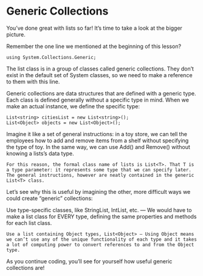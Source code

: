 # Generic Collections

You’ve done great with lists so far! It’s time to take a look at the bigger picture.

Remember the one line we mentioned at the beginning of this lesson?

    using System.Collections.Generic;

The list class is in a group of classes called generic collections. They don’t exist in the default set of System classes, so we need to make a reference to them with this line.

Generic collections are data structures that are defined with a generic type. Each class is defined generally without a specific type in mind. When we make an actual instance, we define the specific type:

    List<string> citiesList = new List<string>();
    List<Object> objects = new List<Object>();

Imagine it like a set of general instructions: in a toy store, we can tell the employees how to add and remove items from a shelf without specifying the type of toy. In the same way, we can use Add() and Remove() without knowing a lists’s data type.

    For this reason, the formal class name of lists is List<T>. That T is a type parameter: it represents some type that we can specify later. The general instructions, however are neatly contained in the generic List<T> class.

Let’s see why this is useful by imagining the other, more difficult ways we could create “generic” collections:

Use type-specific classes, like StringList, IntList, etc. — We would have to make a list class for EVERY type, defining the same properties and methods for each list class.

    Use a list containing Object types, List<Object> — Using Object means we can’t use any of the unique functionality of each type and it takes a lot of computing power to convert references to and from the Object type.

As you continue coding, you’ll see for yourself how useful generic collections are!
